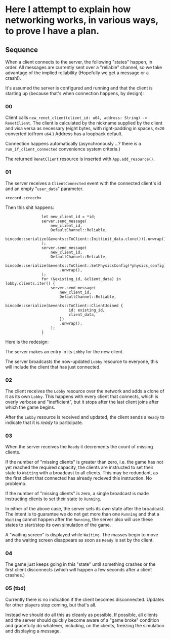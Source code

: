 # Here I attempt to explain how networking works, in various ways, to prove I have a plan.

## Sequence

When a client connects to the server, the following "states" happen, in order. All messages are currently sent over a "reliable" channel, so we take advantage of the implied reliability (Hopefully we get a message or a crash!).

It's assumed the server is configured and running and that the client is starting up (because that's when connection happens, by design):

### 00

Client calls `new_renet_client(client_id: u64, address: String) -> RenetClient`. The client is calculated by the nickname supplied by the client and visa versa as necessary (eight bytes, with right-padding in spaces, `0x20` converted to/from `u64`.) Address has a loopback default.

Connection happens automatically (asynchronously ...? there is a `run_if_client_connected` convenience system criteria.)

The returned `RenetClient` resource is inserted with `App.add_resource()`.

### 01

The server receives a `ClientConnected` event with the connected client's id and an empty "`user_data`" parameter.

`<record-screech>`

Then this shit happens:

```
                let new_client_id = *id;
                server.send_message(
                    new_client_id,
                    DefaultChannel::Reliable,
                    bincode::serialize(&events::ToClient::Init(init_data.clone())).unwrap(),
                );
                server.send_message(
                    new_client_id,
                    DefaultChannel::Reliable,
                    bincode::serialize(&events::ToClient::SetPhysicsConfig(*physics_config))
                        .unwrap(),
                );
                for (&existing_id, &client_data) in lobby.clients.iter() {
                    server.send_message(
                        new_client_id,
                        DefaultChannel::Reliable,
                        bincode::serialize(&events::ToClient::ClientJoined {
                            id: existing_id,
                            client_data,
                        })
                        .unwrap(),
                    );
                }
```

Here is the redesign:

The server makes an entry in its `Lobby` for the new client.

The server broadcasts the now-updated `Lobby` resource to everyone, this will include the client that has just connected.

### 02

The client receives the `Lobby` resource over the network and adds a clone of it as its own `Lobby`. This happens with every client that connects, which is overly verbose and "inefficient", but it stops after the last client joins after which the game begins.

After the `Lobby` resource is received and updated, the client sends a `Ready` to indicate that it is _ready_ to participate.

### 03

When the server receives the `Ready` it decrements the count of missing clients.

If the number of "missing clients" is greater than zero, i.e. the game has not yet reached the required capacity, the clients are instructed to set their state to `Waiting` with a broadcast to all clients. This may be redundant, as the first client that connected has already recieved this instruction. No problemo.

If the number of "missing clients" is zero, a single broadcast is made instructing clients to set their state to `Running`.

In either of the above case, the server sets its _own_ state after the broadcast. The intent is to guarantee we do not get more than one `Running` and that a `Waiting` cannot happen after the `Running`, the server also will use these states to start/stop its own simulation of the game.

A "waiting screen" is displayed while `Waiting`. The masses begin to move and the waiting screen disappears as soon as `Ready` is set by the client.

### 04

The game just keeps going in this "state" until something crashes or the first client disconnects (which will happen a few seconds after a client crashes.)

### 05 (tbd)

Currently there is no indication if the client becomes disconnected. Updates for other players stop coming, but that's all.

Instead we should do all this as cleanly as possible. If possible, all clients and the server should quickly become aware of a "game broke" condition and gracefully do whatever, including, on the clients, freezing the simulation and displaying a message.
